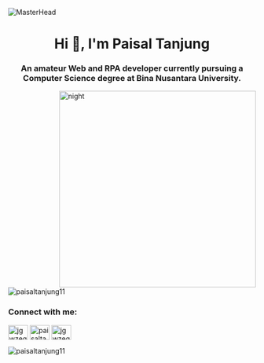 ![MasterHead](https://www.strategy-business.com/media/image/40666441-small_automation.gif)
<h1 align="center">Hi 👋, I'm Paisal Tanjung</h1>
<h3 align="center">An amateur Web and RPA developer currently pursuing a Computer Science degree at Bina Nusantara University.</h3>
<img align="right" alt="night" width="400" src="https://raw.githubusercontent.com/gist/vininjr/d29bb07bdadb41e4b0923bc8fa748b1a/raw/88f20c9d749d756be63f22b09f3c4ac570bc5101/programming.gif">

<p align="left"> <img src="https://komarev.com/ghpvc/?username=paisaltanjung11&label=Profile%20views&color=0e75b6&style=flat" alt="paisaltanjung11" /> </p>

<h3 align="left">Connect with me:</h3>
<p align="left">
<a href="https://twitter.com/jgwzegoh" target="blank"><img align="center" src="https://raw.githubusercontent.com/rahuldkjain/github-profile-readme-generator/master/src/images/icons/Social/twitter.svg" alt="jgwzegoh" height="30" width="40" /></a>
<a href="https://linkedin.com/in/paisaltanjung11" target="blank"><img align="center" src="https://raw.githubusercontent.com/rahuldkjain/github-profile-readme-generator/master/src/images/icons/Social/linked-in-alt.svg" alt="paisaltanjung11" height="30" width="40" /></a>
<a href="[https://www.youtube.com/c/jgwzegoh](https://youtube.com/@jgwzegoh?si=Im9Ahwhu1Kf1MXI3)" target="blank"><img align="center" src="https://raw.githubusercontent.com/rahuldkjain/github-profile-readme-generator/master/src/images/icons/Social/youtube.svg" alt="jgwzegoh" height="30" width="40" /></a>
</p>

<p><img align="left" src="https://github-readme-stats.vercel.app/api/top-langs?username=paisaltanjung11&show_icons=true&locale=en&layout=compact" alt="paisaltanjung11" /></p>



